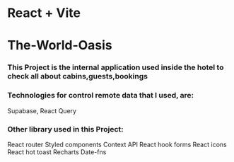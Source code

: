 # React + Vite

# The-World-Oasis

### This Project is the internal application used inside the hotel to check all about cabins,guests,bookings

### Technologies for control remote data that I used, are:

Supabase, React Query

### Other library used in this Project:

React router
Styled components
Context API
React hook forms
React icons
React hot toast
Recharts
Date-fns
